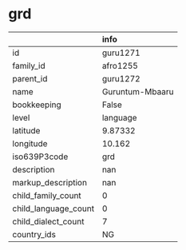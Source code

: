# grd
|                      | info            |
|:---------------------|:----------------|
| id                   | guru1271        |
| family_id            | afro1255        |
| parent_id            | guru1272        |
| name                 | Guruntum-Mbaaru |
| bookkeeping          | False           |
| level                | language        |
| latitude             | 9.87332         |
| longitude            | 10.162          |
| iso639P3code         | grd             |
| description          | nan             |
| markup_description   | nan             |
| child_family_count   | 0               |
| child_language_count | 0               |
| child_dialect_count  | 7               |
| country_ids          | NG              |